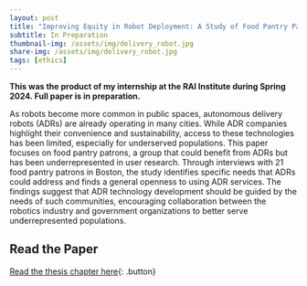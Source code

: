 ```yaml
---
layout: post
title: "Improving Equity in Robot Deployment: A Study of Food Pantry Patrons"
subtitle: In Preparation
thumbnail-img: /assets/img/delivery_robot.jpg
share-img: /assets/img/delivery_robot.jpg
tags: [ethics]
---
```


<style>
  .button {
    display: inline-block;
    padding: 10px 15px;
    margin: 10px 0;
    font-size: 16px;
    color: #FFF5EE;
    background: #ED745E;
    text-decoration: none;
    border-radius: 5px;
    font-weight: 600;
    border: 2px solid #EDC75E
  }
  .button:hover { background: #ED745E; color: #FFF5EE; }
</style>

**This was the product of my internship at the RAI Institute during Spring 2024. Full paper is in preparation.**

As robots become more common in public spaces, autonomous delivery robots (ADRs) are already operating in many cities. While ADR companies highlight their convenience and sustainability, access to these technologies has been limited, especially for underserved populations. This paper focuses on food pantry patrons, a group that could benefit from ADRs but has been underrepresented in user research. Through interviews with 21 food pantry patrons in Boston, the study identifies specific needs that ADRs could address and finds a general openness to using ADR services. The findings suggest that ADR technology development should be guided by the needs of such communities, encouraging collaboration between the robotics industry and government organizations to better serve underrepresented populations.

## Read the Paper  
[Read the thesis chapter here](/assets/pdf/food_pantry.pdf){: .button}
